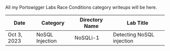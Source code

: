 All my Portswigger Labs Race Conditions category writeups will be here.

Date	 	  | Category                       | Directory Name     | Lab Title
--------------|--------------------------------|--------------------|----------------------
Oct 3, 2023   | NoSQL Injection                | NoSQLi-1           | Detecting NoSQL injection